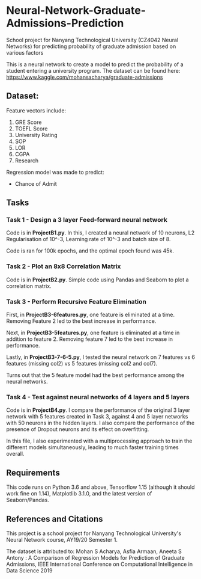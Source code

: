 # Neural-Network-Graduate-Admissions-Prediction
School project for Nanyang Technological University (CZ4042 Neural Networks) for predicting probability of graduate admission based on various factors

This is a neural network to create a model to predict the probability of a student entering a university program. The dataset can be found here:
https://www.kaggle.com/mohansacharya/graduate-admissions

## Dataset:

Feature vectors include:
1. GRE Score
2. TOEFL Score
3. University Rating
4. SOP
5. LOR
6. CGPA
7. Research

Regression model was made to predict:
- Chance of Admit

## Tasks

### Task 1 - Design a 3 layer Feed-forward neural network

Code is in **ProjectB1.py**. In this, I created a neural network of 10 neurons, L2 Regularisation of 10^-3, Learning rate of 10^-3 and batch size of 8.

Code is ran for 100k epochs, and the optimal epoch found was 45k.

### Task 2 - Plot an 8x8 Correlation Matrix

Code is in **ProjectB2.py**. Simple code using Pandas and Seaborn to plot a correlation matrix.

### Task 3 - Perform Recursive Feature Elimination

First, in **ProjectB3-6features.py**, one feature is eliminated at a time. Removing Feature 2 led to the best increase in performance.

Next, in **ProjectB3-5features.py**, one feature is eliminated at a time in addition to feature 2. Removing feature 7 led to the best increase in performance.

Lastly, in **ProjectB3-7-6-5.py**, I tested the neural network on 7 features vs 6 features (missing col2) vs 5 features (missing col2 and col7). 

Turns out that the 5 feature model had the best performance among the neural networks.

### Task 4 - Test against neural networks of 4 layers and 5 layers

Code is in **ProjectB4.py**. I compare the performance of the original 3 layer network with 5 features created in Task 3, against 4 and 5 layer networks with 50 neurons in the hidden layers. I also compare the performance of the presence of Dropout neurons and its effect on overfitting.

In this file, I also experimented with a multiprocessing approach to train the different models simultaneously, leading to much faster training times overall.

## Requirements

This code runs on Python 3.6 and above, Tensorflow 1.15 (although it should work fine on 1.14), Matplotlib 3.1.0, and the latest version of Seaborn/Pandas.

## References and Citations

This project is a school project for Nanyang Technological University's Neural Network course, AY19/20 Semester 1. 

The dataset is attributed to: Mohan S Acharya, Asfia Armaan, Aneeta S Antony : A Comparison of Regression Models for Prediction of Graduate Admissions, IEEE International Conference on Computational Intelligence in Data Science 2019
